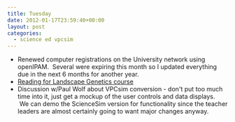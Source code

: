 ```yaml
---
title: Tuesday
date: 2012-01-17T23:59:40+00:00
layout: post
categories:
  - science ed vpcsim
---
```

  * Renewed computer registrations on the University network using openIPAM.  Several were expiring this month so I updated everything due in the next 6 months for another year.
  * [Reading for Landscape Genetics course][1]
  * Discussion w/Paul Wolf about VPCsim conversion - don't put too much time into it, just get a mockup of the user controls and data displays.  We can demo the ScienceSim version for functionality since the teacher leaders are almost certainly going to want major changes anyway.

[1]: http://doi.org/10.1525/bio.2012.62.2.11
